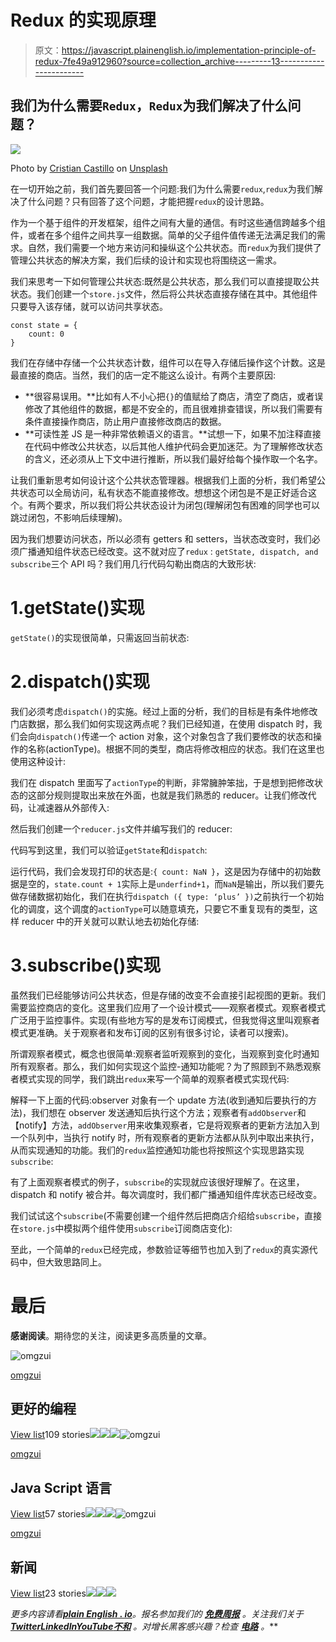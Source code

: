 # Redux 的实现原理

> 原文：<https://javascript.plainenglish.io/implementation-principle-of-redux-7fe49a912960?source=collection_archive---------13----------------------->

## 我们为什么需要`Redux`，`Redux`为我们解决了什么问题？

![](img/537f3a86aa8a0300bb6abd3938668c9e.png)

Photo by [Cristian Castillo](https://unsplash.com/@castillcc?utm_source=medium&utm_medium=referral) on [Unsplash](https://unsplash.com?utm_source=medium&utm_medium=referral)

在一切开始之前，我们首先要回答一个问题:我们为什么需要`redux`,`redux`为我们解决了什么问题？只有回答了这个问题，才能把握`redux`的设计思路。

作为一个基于组件的开发框架，组件之间有大量的通信。有时这些通信跨越多个组件，或者在多个组件之间共享一组数据。简单的父子组件值传递无法满足我们的需求。自然，我们需要一个地方来访问和操纵这个公共状态。而`redux`为我们提供了管理公共状态的解决方案，我们后续的设计和实现也将围绕这一需求。

我们来思考一下如何管理公共状态:既然是公共状态，那么我们可以直接提取公共状态。我们创建一个`store.js`文件，然后将公共状态直接存储在其中。其他组件只要导入该存储，就可以访问共享状态。

```
const state = {    
    count: 0
}
```

我们在存储中存储一个公共状态计数，组件可以在导入存储后操作这个计数。这是最直接的商店。当然，我们的店一定不能这么设计。有两个主要原因:

*   **很容易误用。**比如有人不小心把`{}`的值赋给了商店，清空了商店，或者误修改了其他组件的数据，都是不安全的，而且很难排查错误，所以我们需要有条件直接操作商店，防止用户直接修改商店的数据。
*   **可读性差 JS 是一种非常依赖语义的语言。**试想一下，如果不加注释直接在代码中修改公共状态，以后其他人维护代码会更加迷茫。为了理解修改状态的含义，还必须从上下文中进行推断，所以我们最好给每个操作取一个名字。

让我们重新思考如何设计这个公共状态管理器。根据我们上面的分析，我们希望公共状态可以全局访问，私有状态不能直接修改。想想这个闭包是不是正好适合这个。有两个要求，所以我们将公共状态设计为闭包(理解闭包有困难的同学也可以跳过闭包，不影响后续理解)。

因为我们想要访问状态，所以必须有 getters 和 setters，当状态改变时，我们必须广播通知组件状态已经改变。这不就对应了`redux` : `getState, dispatch, and subscribe`三个 API 吗？我们用几行代码勾勒出商店的大致形状:

# 1.getState()实现

`getState()`的实现很简单，只需返回当前状态:

# 2.dispatch()实现

我们必须考虑`dispatch()`的实施。经过上面的分析，我们的目标是有条件地修改门店数据，那么我们如何实现这两点呢？我们已经知道，在使用 dispatch 时，我们会向`dispatch()`传递一个 action 对象，这个对象包含了我们要修改的状态和操作的名称(actionType)。根据不同的类型，商店将修改相应的状态。我们在这里也使用这种设计:

我们在 dispatch 里面写了`actionType`的判断，非常臃肿笨拙，于是想到把修改状态的这部分规则提取出来放在外面，也就是我们熟悉的 reducer。让我们修改代码，让减速器从外部传入:

然后我们创建一个`reducer.js`文件并编写我们的 reducer:

代码写到这里，我们可以验证`getState`和`dispatch`:

运行代码，我们会发现打印的状态是:`{ count: NaN }`，这是因为存储中的初始数据是空的，`state.count + 1`实际上是`underfind+1`，而`NaN`是输出，所以我们要先做存储数据初始化，我们在执行`dispatch ({ type: ‘plus’ })`之前执行一个初始化的调度，这个调度的`actionType`可以随意填充，只要它不重复现有的类型，这样 reducer 中的开关就可以默认地去初始化存储:

# 3.subscribe()实现

虽然我们已经能够访问公共状态，但是存储的改变不会直接引起视图的更新。我们需要监控商店的变化。这里我们应用了一个设计模式——观察者模式。观察者模式广泛用于监控事件。实现(有些地方写的是发布订阅模式，但我觉得这里叫观察者模式更准确。关于观察者和发布订阅的区别有很多讨论，读者可以搜索)。

所谓观察者模式，概念也很简单:观察者监听观察到的变化，当观察到变化时通知所有观察者。那么，我们如何实现这个监控-通知功能呢？为了照顾到不熟悉观察者模式实现的同学，我们跳出`redux`来写一个简单的观察者模式实现代码:

解释一下上面的代码:observer 对象有一个 update 方法(收到通知后要执行的方法)，我们想在 observer 发送通知后执行这个方法；观察者有`addObserver`和【notify】方法，`addObserver`用来收集观察者，它是将观察者的更新方法加入到一个队列中，当执行 notify 时，所有观察者的更新方法都从队列中取出来执行，从而实现通知的功能。我们的`redux`监控通知功能也将按照这个实现思路实现`subscribe`:

有了上面观察者模式的例子，`subscribe`的实现就应该很好理解了。在这里，dispatch 和 notify 被合并。每次调度时，我们都广播通知组件库状态已经改变。

我们试试这个`subscribe`(不需要创建一个组件然后把商店介绍给`subscribe`，直接在`store.js`中模拟两个组件使用`subscribe`订阅商店变化):

至此，一个简单的`redux`已经完成，参数验证等细节也加入到了`redux`的真实源代码中，但大致思路同上。

# 最后

**感谢阅读**。期待您的关注，阅读更多高质量的文章。

![omgzui](img/113db82933227743d0067a68e250ac93.png)

[omgzui](https://medium.com/@omgzui?source=post_page-----7fe49a912960--------------------------------)

## 更好的编程

[View list](https://medium.com/@omgzui/list/better-programing-9b4c9bb174aa?source=post_page-----7fe49a912960--------------------------------)109 stories![](img/64fcf15e27c514ec49d62966b68dbc15.png)![](img/3e6ce891363c151131c5993ca0dcc526.png)![](img/a7dd413de22f319a3c4729c9e737feb8.png)![omgzui](img/113db82933227743d0067a68e250ac93.png)

[omgzui](https://medium.com/@omgzui?source=post_page-----7fe49a912960--------------------------------)

## Java Script 语言

[View list](https://medium.com/@omgzui/list/javascript-48bfc7b5f93c?source=post_page-----7fe49a912960--------------------------------)57 stories![](img/64fcf15e27c514ec49d62966b68dbc15.png)![](img/3e6ce891363c151131c5993ca0dcc526.png)![](img/a7dd413de22f319a3c4729c9e737feb8.png)![omgzui](img/113db82933227743d0067a68e250ac93.png)

[omgzui](https://medium.com/@omgzui?source=post_page-----7fe49a912960--------------------------------)

## 新闻

[View list](https://medium.com/@omgzui/list/news-67ec0a972660?source=post_page-----7fe49a912960--------------------------------)23 stories![](img/c3f36b36bf050f98fd5a8e3c89103cad.png)![](img/8459df5aae62dc00f04377e09544be88.png)![](img/2864058bcedc8c1cd6492624ba9671c6.png)

*更多内容请看*[***plain English . io***](https://plainenglish.io/)*。报名参加我们的* [***免费周报***](http://newsletter.plainenglish.io/) *。关注我们关于*[***Twitter***](https://twitter.com/inPlainEngHQ)[***LinkedIn***](https://www.linkedin.com/company/inplainenglish/)*[***YouTube***](https://www.youtube.com/channel/UCtipWUghju290NWcn8jhyAw)*[***不和***](https://discord.gg/GtDtUAvyhW) *。对增长黑客感兴趣？检查* [***电路***](https://circuit.ooo/) *。***